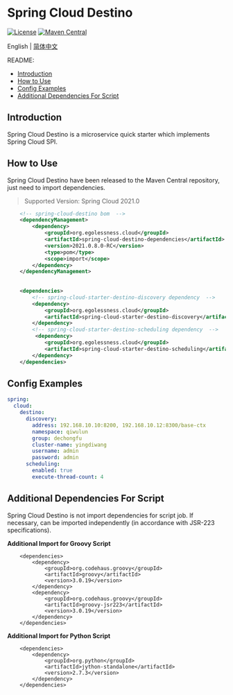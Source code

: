 # Spring Cloud Destino

[![License](https://img.shields.io/badge/license-Apache%202-blue.svg)](https://www.apache.org/licenses/LICENSE-2.0.html)
[![Maven Central](https://img.shields.io/maven-central/v/org.eglessness.cloud/spring-cloud-destino-dependencies.svg?label=Maven%20Central)](https://search.maven.org/search?q=g:org.egolessness.cloud%20AND%20a:spring-cloud-destino-dependencies)

English | [简体中文](./README-zh.md)

README:

- [Introduction](#introduction)
- [How to Use](#how-to-use)
- [Config Examples](#config-examples)
- [Additional Dependencies For Script](#additional-dependencies-for-script)

## Introduction

Spring Cloud Destino is a microservice quick starter which implements Spring Cloud SPI.

## How to Use

Spring Cloud Destino have been released to the Maven Central repository, just need to import
dependencies.

> Supported Version: Spring Cloud 2021.0

```` xml  
    <!-- spring-cloud-destino bom  -->
    <dependencyManagement>  
        <dependency>
            <groupId>org.egolessness.cloud</groupId>
            <artifactId>spring-cloud-destino-dependencies</artifactId>
            <version>2021.0.8.0-RC</version>
            <type>pom</type>
            <scope>import</scope>
        </dependency>
    </dependencyManagement>  
                 
    
    <dependencies>
        <!-- spring-cloud-starter-destino-discovery dependency  -->
        <dependency>
            <groupId>org.egolessness.cloud</groupId>
            <artifactId>spring-cloud-starter-destino-discovery</artifactId>
        </dependency>
        <!-- spring-cloud-starter-destino-scheduling dependency  -->
         <dependency>
            <groupId>org.egolessness.cloud</groupId>
            <artifactId>spring-cloud-starter-destino-scheduling</artifactId>
        </dependency>
    </dependencies>
````

## Config Examples
```` yml
spring:
  cloud:
    destino:
      discovery:
        address: 192.168.10.10:8200, 192.168.10.12:8300/base-ctx
        namespace: qiwulun
        group: dechongfu
        cluster-name: yingdiwang
        username: admin
        password: admin
      scheduling:
        enabled: true
        execute-thread-count: 4
````

## Additional Dependencies For Script

Spring Cloud Destino is not import dependencies for script job. If necessary, can be imported independently (in accordance with JSR-223 specifications).

**Additional Import for Groovy Script**
```` 
    <dependencies>
        <dependency>
            <groupId>org.codehaus.groovy</groupId>
            <artifactId>groovy</artifactId>
            <version>3.0.19</version>
        </dependency>
        <dependency>
            <groupId>org.codehaus.groovy</groupId>
            <artifactId>groovy-jsr223</artifactId>
            <version>3.0.19</version>
        </dependency>
    </dependencies>

````

**Additional Import for Python Script**
````
    <dependencies>
        <dependency>
            <groupId>org.python</groupId>
            <artifactId>jython-standalone</artifactId>
            <version>2.7.3</version>
        </dependency>
    </dependencies>
````
